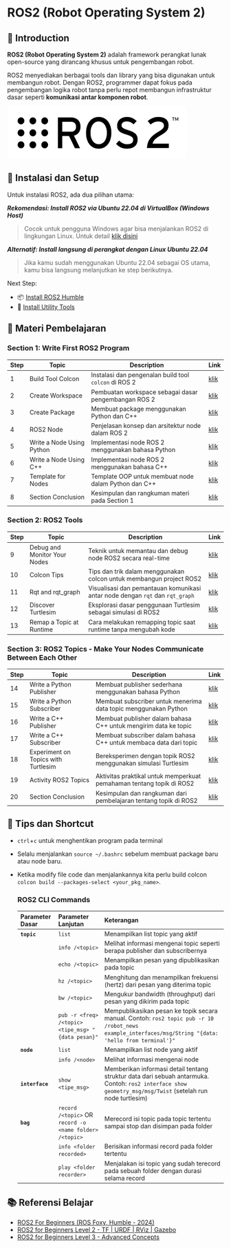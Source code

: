 # ROS2 (Robot Operating System 2)

## 📌 Introduction
**ROS2 (Robot Operating System 2)** adalah framework perangkat lunak open-source yang dirancang khusus untuk pengembangan robot.

ROS2 menyediakan berbagai tools dan library yang bisa digunakan untuk membangun robot. Dengan ROS2, programmer dapat fokus pada pengembangan logika robot tanpa perlu repot membangun infrastruktur dasar seperti **komunikasi antar komponen robot**.

![ros2](/src/ros2.png)

## 🧩 Instalasi dan Setup
Untuk instalasi ROS2, ada dua pilihan utama:

***Rekomendasi: Install ROS2 via Ubuntu 22.04 di VirtualBox (Windows Host)***
> Cocok untuk pengguna Windows agar bisa menjalankan ROS2 di lingkungan Linux. Untuk detail [klik disini](/windows_host/)

***Alternatif: Install langsung di perangkat dengan Linux Ubuntu 22.04***
> Jika kamu sudah menggunakan Ubuntu 22.04 sebagai OS utama, kamu bisa langsung melanjutkan ke step berikutnya.

Next Step:
- 📦 [Install ROS2 Humble](/humble/)
- 🔧 [Install Utility Tools](/utility/)

## 📘 Materi Pembelajaran

### Section 1: Write First ROS2 Program
| Step | Topic                     | Description                                              | Link                                                        |
|------|---------------------------|----------------------------------------------------------|-------------------------------------------------------------|
| 1    | Build Tool Colcon         | Instalasi dan pengenalan build tool `colcon` di ROS 2    | [klik](/section1_write_ros2/01_build_tool_colcon/)          |
| 2    | Create Workspace          | Pembuatan workspace sebagai dasar pengembangan ROS 2     | [klik](/section1_write_ros2/02_create_workspace/)           |
| 3    | Create Package            | Membuat package menggunakan Python dan C++               | [klik](/section1_write_ros2/03_create_package/)             |
| 4    | ROS2 Node                 | Penjelasan konsep dan arsitektur node dalam ROS 2        | [klik](/section1_write_ros2/04_ros2_node/)                  |
| 5    | Write a Node Using Python | Implementasi node ROS 2 menggunakan bahasa Python         | [klik](/section1_write_ros2/05_python_node/)                |
| 6    | Write a Node Using C++    | Implementasi node ROS 2 menggunakan bahasa C++            | [klik](/section1_write_ros2/06_cpp_node/)                   |
| 7    | Template for Nodes        | Template OOP untuk membuat node dalam Python dan C++      | [klik](/section1_write_ros2/07_template_node/)              |
| 8    | Section Conclusion        | Kesimpulan dan rangkuman materi pada Section 1           | [klik](/section1_write_ros2/08_section1_conclusion/)        |

### Section 2: ROS2 Tools
| Step | Topic                     | Description                                                                 | Link                                                              |
|------|---------------------------|-----------------------------------------------------------------------------|-------------------------------------------------------------------|
| 9    | Debug and Monitor Your Nodes | Teknik untuk memantau dan debug node ROS2 secara real-time                    | [klik](/section2_tools/09_debug_monitor_nodes/)          |
| 10   | Colcon Tips               | Tips dan trik dalam menggunakan colcon untuk membangun project ROS2        | [klik](/section2_tools/10_colcon_tips/)                  |
| 11   | Rqt and rqt_graph         | Visualisasi dan pemantauan komunikasi antar node dengan `rqt` dan `rqt_graph` | [klik](/section2_tools/11_rqt_and_rqt_graph/)            |
| 12   | Discover Turtlesim        | Eksplorasi dasar penggunaan Turtlesim sebagai simulasi di ROS2             | [klik](/section2_tools/12_discover_turtlesim/)           |
| 13   | Remap a Topic at Runtime  | Cara melakukan remapping topic saat runtime tanpa mengubah kode             | [klik](/section2_tools/13_remap_topic_runtime/)          |

### Section 3: ROS2 Topics - Make Your Nodes Communicate Between Each Other
| Step | Topic                              | Description                                                                 | Link                                                      |
|------|------------------------------------|-----------------------------------------------------------------------------|-----------------------------------------------------------|
| 14   | Write a Python Publisher           | Membuat publisher sederhana menggunakan bahasa Python                       | [klik](/section3_topics/14_python_publisher/)             |
| 15   | Write a Python Subscriber          | Membuat subscriber untuk menerima data topic menggunakan Python             | [klik](/section3_topics/15_python_subscriber/)            |
| 16   | Write a C++ Publisher              | Membuat publisher dalam bahasa C++ untuk mengirim data ke topic            | [klik](/section3_topics/16_cpp_publisher/)                |
| 17   | Write a C++ Subscriber             | Membuat subscriber dalam bahasa C++ untuk membaca data dari topic          | [klik](/section3_topics/17_cpp_subscriber/)               |
| 18   | Experiment on Topics with Turtlesim| Bereksperimen dengan topik ROS2 menggunakan simulasi Turtlesim             | [klik](/section3_topics/18_turtlesim_topics/)  |
| 19   | Activity ROS2 Topics               | Aktivitas praktikal untuk memperkuat pemahaman tentang topik di ROS2       | [klik](/section3_topics/19_activity_ros2_topics/)         |
| 20   | Section Conclusion                 | Kesimpulan dan rangkuman dari pembelajaran tentang topik di ROS2           | [klik](/section3_topics/20_section_conclusion/)           |


## 🧠 Tips dan Shortcut

* `ctrl`+`c` untuk menghentikan program pada terminal
* Selalu menjalankan `source ~/.bashrc` sebelum membuat package baru atau node baru.
* Ketika modify file code dan menjalankannya kita perlu build colcon `colcon build --packages-select <your_pkg_name>`.
    ### ROS2 CLI Commands

    | Parameter Dasar | Parameter Lanjutan | Keterangan |
    |----------------|-------------------|------------|
    | **`topic`** | `list` | Menampilkan list topic yang aktif |
    | | `info /<topic>` | Melihat informasi mengenai topic seperti berapa publisher dan subscribernya |
    | | `echo /<topic>` | Menampilkan pesan yang dipublikasikan pada topic |
    | | `hz /<topic>` | Menghitung dan menampilkan frekuensi (hertz) dari pesan yang diterima topic |
    | | `bw /<topic>` | Mengukur bandwidth (throughput) dari pesan yang dikirim pada topic |
    | | `pub -r <freq> /<topic> <tipe_msg> "{data pesan}"` | Mempublikasikan pesan ke topik secara manual. Contoh: `ros2 topic pub -r 10 /robot_news example_interfaces/msg/String "{data: 'hello from terminal'}"` |
    | **`node`** | `list` | Menampilkan list node yang aktif |
    | | `info /<node>` | Melihat informasi mengenai node |
    | **`interface`** | `show <tipe_msg>` | Memberikan informasi detail tentang struktur data dari sebuah antarmuka. Contoh: `ros2 interface show geometry_msg/msg/Twist` (setelah run node turtlesim) |
    | **`bag`** | `record /<topic>` OR `record -o <name folder> /<topic>` | Merecord isi topic pada topic tertentu sampai stop dan disimpan pada folder |
    | | `info <folder recorded>` | Berisikan informasi record pada folder tertentu |
    | | `play <folder recorder>` | Menjalakan isi topic yang sudah terecord pada sebuah folder dengan durasi selama record |

## 📚 Referensi Belajar

- [ROS2 For Beginners (ROS Foxy, Humble - 2024)](https://www.udemy.com/course/ros2-for-beginners/)
- [ROS2 for Beginners Level 2 - TF | URDF | RViz | Gazebo](https://www.udemy.com/course/ros2-tf-urdf-rviz-gazebo/)
- [ROS2 for Beginners Level 3 - Advanced Concepts](https://www.udemy.com/course/ros2-advanced-core-concepts/)
